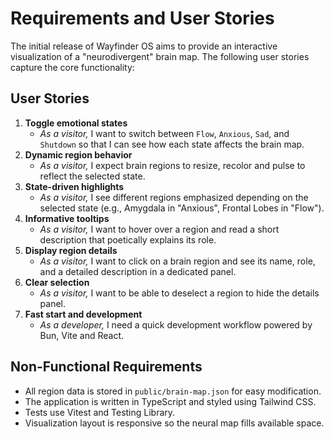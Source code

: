 # Requirements and User Stories

The initial release of Wayfinder OS aims to provide an interactive visualization of a "neurodivergent" brain map. The following user stories capture the core functionality:

## User Stories

1. **Toggle emotional states**
   - *As a visitor,* I want to switch between `Flow`, `Anxious`, `Sad`, and `Shutdown` so that I can see how each state affects the brain map.
2. **Dynamic region behavior**
   - *As a visitor,* I expect brain regions to resize, recolor and pulse to reflect the selected state.
3. **State-driven highlights**
   - *As a visitor,* I see different regions emphasized depending on the selected state (e.g., Amygdala in "Anxious", Frontal Lobes in "Flow").
4. **Informative tooltips**
   - *As a visitor,* I want to hover over a region and read a short description that poetically explains its role.
5. **Display region details**
   - *As a visitor,* I want to click on a brain region and see its name, role, and a detailed description in a dedicated panel.
6. **Clear selection**
   - *As a visitor,* I want to be able to deselect a region to hide the details panel.
7. **Fast start and development**
   - *As a developer,* I need a quick development workflow powered by Bun, Vite and React.

## Non-Functional Requirements

- All region data is stored in `public/brain-map.json` for easy modification.
- The application is written in TypeScript and styled using Tailwind CSS.
- Tests use Vitest and Testing Library.
- Visualization layout is responsive so the neural map fills available space.
